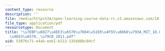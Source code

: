 ```yaml
---
content_type: resource
description: ''
file: /media/https%3A/open-learning-course-data-rc.s3.amazonaws.com/18-06sc-linear-algebra-fall-2011/53876c71e4abeeb1b213135dd8bc84cf_7ebf60274ee36570768451e04f558868793a_MIT_18.06SC_7ebf60274ee36570-_79cb_2011.pdf
file_type: application/pdf
resourcetype: Document
title: "\u7EBF\u6027\u4EE3\u6570\u7684\u51E0\u4F55\u8868\u793A_MIT_18.06SC_\u7EBF\u6027\
  \u4EE3\u6570,_\u79CB_2011.pdf"
uid: 53876c71-e4ab-eeb1-b213-135dd8bc84cf
---
```

